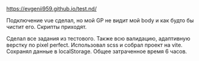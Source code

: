 https://evgenii959.github.io/test.nd/

Подключение vue сделал, но мой GP не видит мой body и как будто бы чистит его. Скрипты приходят.

Сделал все задания из тестового. Также всю валидацию, адаптивную верстку по pixel perfect. Использовал scss и собрал проект на vite. Сохранял данные в localStorage. Общее затраченное время 6 часов.

